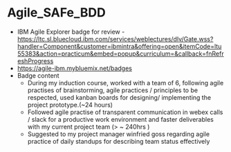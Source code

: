 # Agile_SAFe_BDD
- IBM Agile Explorer badge for review - https://ltc.sl.bluecloud.ibm.com/services/weblectures/dlv/Gate.wss?handler=Component&customer=ibmintra&offering=open&itemCode=ltu55383&action=practicum&embed=popup&curriculum=&callback=fnRefreshProgress
- https://agile-ibm.mybluemix.net/badges
- Badge content
  - During my induction course, worked with a team of 6, following agile practises of brainstorming, agile practices / principles to be respected, used kanban boards for designing/ implementing the project prototype.(~24 hours)
  - Followed agile practise of transparent communication in webex calls / slack for a productive work environment and faster deliverables with my current project team (> ~ 240hrs )
  - Suggested to my project manager winfried goss regarding agile practice of daily standups for describing team status effectively
